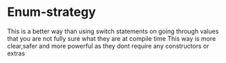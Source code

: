 # Enum-strategy
This is a better way than using switch statements on going through values that you are not fully sure what they are at compile time
This way is more clear,safer and more powerful as they dont require any constructors or extras
